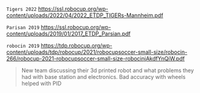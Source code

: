 `Tigers 2022`
https://ssl.robocup.org/wp-content/uploads/2022/04/2022_ETDP_TIGERs-Mannheim.pdf

`Parisan 2019`
https://ssl.robocup.org/wp-content/uploads/2019/01/2017_ETDP_Parsian.pdf

`robocin 2019` https://tdp.robocup.org/wp-content/uploads/tdp/robocup/2021/robocupsoccer-small-size/robocin-266/robocup-2021-robocupsoccer-small-size-robocinjAkdfYnQiW.pdf

> New team discussing their 3d printed robot and what problems they had with base station and electronics. Bad accuracy with wheels helped with PID 



